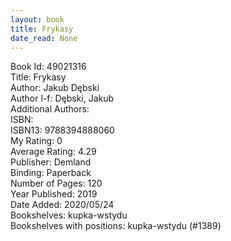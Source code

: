 ```yaml
---
layout: book
title: Frykasy
date_read: None
---
```


Book Id: 49021316<br />
Title: Frykasy<br />
Author: Jakub Dębski<br />
Author l-f: Dębski, Jakub<br />
Additional Authors: <br />
ISBN: <br />
ISBN13: 9788394888060<br />
My Rating: 0<br />
Average Rating: 4.29<br />
Publisher: Demland<br />
Binding: Paperback<br />
Number of Pages: 120<br />
Year Published: 2019<br />
Date Added: 2020/05/24<br />
Bookshelves: kupka-wstydu<br />
Bookshelves with positions: kupka-wstydu (#1389)<br />

